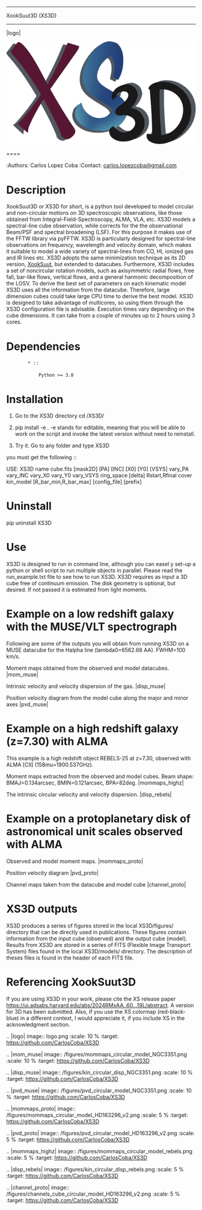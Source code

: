 

*******************************************
XookSuut3D (XS3D)
*******************************************

|logo|

![logo](./logo.png)

====

:Authors: Carlos Lopez Coba
:Contact: carlos.lopezcoba@gmail.com




Description
===========
XookSuut3D or XS3D for short, is a python tool developed to model circular and non-circular motions on 3D spectroscopic observations, like those obtained
from Integral-Field-Spectroscopy, ALMA, VLA, etc. XS3D models a spectral-line cube observation, while corrects for the
the observational Beam/PSF and spectral broadening (LSF). For this purpose
it makes use of the FFTW library via pyFFTW.
XS3D is  particularly designed for spectral-line observations on frequency, wavelength and velocity domain, which makes it suitable to
model a wide variety of spectral-lines from CO, HI, ionized gas and IR lines etc.
XS3D adopts the same minimization technique as its 2D version, [XookSuut](https://github.com/CarlosCoba/XookSuut-code), but extended to datacubes.
Furthermore, XS3D includes a set of noncircular rotation models, such as axisymmetric radial flows, free fall, bar-like flows, vertical flows, and a general harmonic decomposition of the LOSV.
To derive the best set of parameters on each kinematic model XS3D uses all the information from the datacube. Therefore,
large dimension cubes could take large CPU time to derive the best model.
XS3D is designed to take advantage of multicores, so using them through the XS3D configuration file is advisable.
Execution times vary depending on the cube dimensions. It can take from a couple of minutes up to 2 hours using 3 cores.

Dependencies
===========

            * ::

                Python >= 3.8


Installation
===========

1. Go to the XS3D directory
cd /XS3D/

2.  pip install -e .
-e stands for editable, meaning that you will be able to work on the script and invoke the latest version without need to reinstall.

3. Try it. Go to any folder and type XS3D

you must get the following ::

USE: XS3D name cube.fits [mask2D] [PA] [INC] [X0] [Y0] [VSYS] vary_PA vary_INC vary_X0 vary_Y0 vary_VSYS ring_space [delta] Rstart,Rfinal cover kin_model [R_bar_min,R_bar_max] [config_file] [prefix]



Uninstall
===========

pip uninstall XS3D


Use
===========

XS3D is designed to run in command line, although you can easel y set-up a python or shell script to run multiple objects in parallel.
Please read the run_example.txt file to see how to run XS3D.
XS3D requires as input a 3D cube free of continuum emission. The disk geometry is optional, but desired. If not passed it is estimated from light moments.

Example on a low redshift galaxy with the MUSE/VLT spectrograph
===========
Following are some of the outputs you will obtain from running XS3D on a MUSE datacube for the Halpha line (lambda0=6562.68 AA).
FWHM=100 km/s.

Moment maps obtained from the observed and model datacubes.
|mom_muse|

Intrinsic velocity and velocity dispersion of the gas.
|disp_muse|

Position velocity diagram from the model cube along the major and minor axes
|pvd_muse|


Example on a **high redshift galaxy** (z=7.30) with ALMA
===========
This example is a high redshift object REBELS-25 at z=7.30, observed with ALMA  [CII]  (158mu=1900.537GHz).

Moment maps extracted from the observed and model cubes. Beam shape: BMAJ=0.134arcsec, BMIN=0.121arcsec, BPA=82deg.
|mommaps_highz|

The intrinsic circular velocity and velocity dispersion.
|disp_rebels|


Example on a **protoplanetary disk** of astronomical unit scales observed with  ALMA
===========

Observed and model moment maps.
|mommaps_proto|

Position velocity diagram
|pvd_proto|

Channel maps taken from the datacube and model cube
|channel_proto|


XS3D outputs
===========

XS3D produces a series of figures stored in the local XS3D/figures/ directory that can be directly used in publications. These figures contain information
from the input cube (observed) and the output cube (model).
Results from XS3D are stored in a series of FITS (Flexible Image Transport System) files found in the local XS3D/models/ directory.
The description of theses files is found in the header of each FITS file.


Referencing XookSuut3D
=================

If you are using XS3D in your work, please cite the XS release paper https://ui.adsabs.harvard.edu/abs/2024RMxAA..60...19L/abstract.
A version for 3D has been submitted.
Also, if you use the XS colormap (red-black-blue) in a different context, I would appreciate it, if you include XS in the acknowledgment section.


.. |logo| image:: logo.png
    :scale: 10 %
    :target: https://github.com/CarlosCoba/XS3D

.. |mom_muse| image:: /figures/mommaps_circular_model_NGC3351.png
    :scale: 10 %
    :target: https://github.com/CarlosCoba/XS3D

.. |disp_muse| image::  /figures/kin_circular_disp_NGC3351.png
    :scale: 10 %
    :target: https://github.com/CarlosCoba/XS3D

.. |pvd_muse| image:: /figures/pvd_circular_model_NGC3351.png
    :scale: 10 %
    :target: https://github.com/CarlosCoba/XS3D

.. |mommaps_proto| image:: /figures/mommaps_circular_model_HD163296_v2.png
    :scale: 5 %
    :target: https://github.com/CarlosCoba/XS3D

.. |pvd_proto| image:: /figures/pvd_circular_model_HD163296_v2.png
    :scale: 5 %
    :target: https://github.com/CarlosCoba/XS3D

.. |mommaps_highz| image:: /figures/mommaps_circular_model_rebels.png
   :scale: 5 %
   :target: https://github.com/CarlosCoba/XS3D

.. |disp_rebels| image::  /figures/kin_circular_disp_rebels.png
   :scale: 5 %
   :target: https://github.com/CarlosCoba/XS3D

.. |channel_proto| image::  /figures/channels_cube_circular_model_HD163296_v2.png
   :scale: 5 %
   :target: https://github.com/CarlosCoba/XS3D
